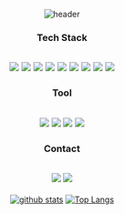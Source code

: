 <div align="center">
  
![header](https://capsule-render.vercel.app/api?type=Waving&text=chaerinryu&fontColor=ffffff&height=200&color=FFB3C7)
  
### Tech Stack
<img src="https://img.shields.io/badge/Java-02749C?style=flat-square"/></a>
<img src="https://img.shields.io/badge/SpirngBoot-6DB33F?style=flat-square&logo=SpringBoot&logoColor=white"/></a>
<img src="https://img.shields.io/badge/Python-3766AB?style=flat-square&logo=Python&logoColor=white"/></a>
<img src="https://img.shields.io/badge/MySQL-4479A1?style=flat-square&logo=MySQL&logoColor=white"/></a>
<img src="https://img.shields.io/badge/aws-232F3E?style=flat-square&logo=amazonwebservices&logoColor=white"/></a>
<img src="https://img.shields.io/badge/c-A8B9CC?style=flat-square&logo=c&logoColor=white"/></a>
<img src="https://img.shields.io/badge/JavaScript-F7DF1E?style=flat-square&logo=JavaScript&logoColor=white"/></a>
<img src="https://img.shields.io/badge/html-E34F26?style=flat-square&logo=HTML5&logoColor=white"/></a>
<img src="https://img.shields.io/badge/css-1572B6?style=flat-square&logo=CSS3&logoColor=white"/></a>
---
### Tool
<img src="https://img.shields.io/badge/IntelliJ-000000?style=flat-square&logo=IntelliJ IDEA&logoColor=white"/></a>
<img src="https://img.shields.io/badge/VisualStudio-0098FF?style=flat-square&logo=VisualStudio&logoColor=white"/></a>
<img src="https://img.shields.io/badge/Discord-5865F2?style=flat-square&logo=Discord&logoColor=white"/></a>
<a href="https://imported-gum-b0e.notion.site/60cdf4cc106042eebe8c04400048562d?pvs=4"><img src="https://img.shields.io/badge/Notion-000000?style=flat-square&logo=Notion&logoColor=white&link=https://imported-gum-b0e.notion.site/60cdf4cc106042eebe8c04400048562d?pvs=4"/></a>
---
### Contact
<img src="https://img.shields.io/badge/Gmail-EA4335?style=flat-square&logo=Gmail&logoColor=white"/></a>
<a href="https://www.instagram.com/chaerryln"><img src="https://img.shields.io/badge/Instagram-E4485F?style=flat-square&logo=Instagram&logoColor=white&link=https://www.instagram.com/chaerryln"/></a>
---
[![github stats](https://github-readme-stats.vercel.app/api?username=chaerinryu&bg_color=30,AECBFA,FFB3C7&text_color=ffffff&hide_rank=true&title_color=ffffff)](https://github.com/chaerinryu/github-readme-stats)
[![Top Langs](https://github-readme-stats.vercel.app/api/top-langs/?username=chaerinryu&bg_color=30,AECBFA,FFB3C7&text_color=ffffff&layout=compact&title_color=ffffff)](https://github.com/chaerinryu/github-readme-stats)
</div>
